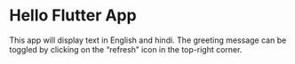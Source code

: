 # Hello Flutter App
This app will display text in English and hindi. The greeting message can be toggled by clicking on the “refresh” icon in the top-right corner.

